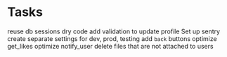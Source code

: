 # Tasks

reuse db sessions
dry code
add validation to update profile
Set up sentry
create separate settings for dev, prod, testing
add `back` buttons
optimize get_likes
optimize notify_user
delete files that are not attached to users
